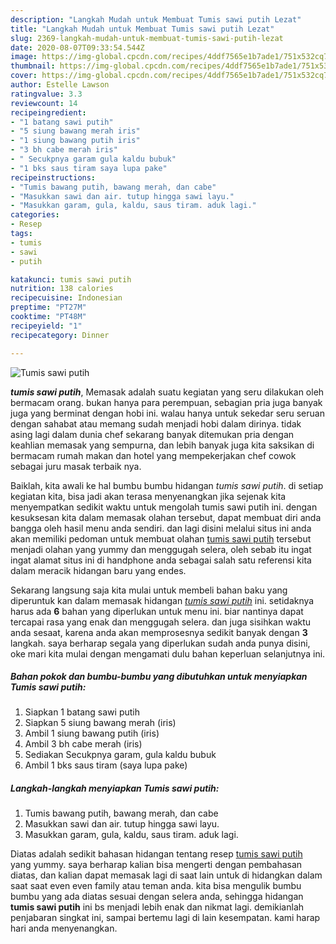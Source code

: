 ```yaml
---
description: "Langkah Mudah untuk Membuat Tumis sawi putih Lezat"
title: "Langkah Mudah untuk Membuat Tumis sawi putih Lezat"
slug: 2369-langkah-mudah-untuk-membuat-tumis-sawi-putih-lezat
date: 2020-08-07T09:33:54.544Z
image: https://img-global.cpcdn.com/recipes/4ddf7565e1b7ade1/751x532cq70/tumis-sawi-putih-foto-resep-utama.jpg
thumbnail: https://img-global.cpcdn.com/recipes/4ddf7565e1b7ade1/751x532cq70/tumis-sawi-putih-foto-resep-utama.jpg
cover: https://img-global.cpcdn.com/recipes/4ddf7565e1b7ade1/751x532cq70/tumis-sawi-putih-foto-resep-utama.jpg
author: Estelle Lawson
ratingvalue: 3.3
reviewcount: 14
recipeingredient:
- "1 batang sawi putih"
- "5 siung bawang merah iris"
- "1 siung bawang putih iris"
- "3 bh cabe merah iris"
- " Secukpnya garam gula kaldu bubuk"
- "1 bks saus tiram saya lupa pake"
recipeinstructions:
- "Tumis bawang putih, bawang merah, dan cabe"
- "Masukkan sawi dan air. tutup hingga sawi layu."
- "Masukkan garam, gula, kaldu, saus tiram. aduk lagi."
categories:
- Resep
tags:
- tumis
- sawi
- putih

katakunci: tumis sawi putih 
nutrition: 138 calories
recipecuisine: Indonesian
preptime: "PT27M"
cooktime: "PT48M"
recipeyield: "1"
recipecategory: Dinner

---
```



![Tumis sawi putih](https://img-global.cpcdn.com/recipes/4ddf7565e1b7ade1/751x532cq70/tumis-sawi-putih-foto-resep-utama.jpg)

<b><i>tumis sawi putih</i></b>, Memasak adalah suatu kegiatan yang seru dilakukan oleh bermacam orang. bukan hanya para perempuan, sebagian pria juga banyak juga yang berminat dengan hobi ini. walau hanya untuk sekedar seru seruan dengan sahabat atau memang sudah menjadi hobi dalam dirinya. tidak asing lagi dalam dunia chef sekarang banyak ditemukan pria dengan keahlian memasak yang sempurna, dan lebih banyak juga kita saksikan di bermacam rumah makan dan hotel yang mempekerjakan chef cowok sebagai juru masak terbaik nya.

Baiklah, kita awali ke hal bumbu bumbu hidangan <i>tumis sawi putih</i>. di setiap kegiatan kita, bisa jadi akan terasa menyenangkan jika sejenak kita menyempatkan sedikit waktu untuk mengolah tumis sawi putih ini. dengan kesuksesan kita dalam memasak olahan tersebut, dapat membuat diri anda bangga oleh hasil menu anda sendiri. dan lagi disini melalui situs ini anda akan memiliki pedoman untuk membuat olahan <u>tumis sawi putih</u> tersebut menjadi olahan yang yummy dan menggugah selera, oleh sebab itu ingat ingat alamat situs ini di handphone anda sebagai salah satu referensi kita dalam meracik hidangan baru yang endes.




Sekarang langsung saja kita mulai untuk membeli bahan baku yang diperuntuk kan dalam memasak hidangan <u><i>tumis sawi putih</i></u> ini. setidaknya harus ada <b>6</b> bahan yang diperlukan untuk menu ini. biar nantinya dapat tercapai rasa yang enak dan menggugah selera. dan juga sisihkan waktu anda sesaat, karena anda akan memprosesnya sedikit banyak dengan <b>3</b> langkah. saya berharap segala yang diperlukan sudah anda punya disini, oke mari kita mulai dengan mengamati dulu bahan keperluan selanjutnya ini.

<!--inarticleads1-->

##### Bahan pokok dan bumbu-bumbu yang dibutuhkan untuk menyiapkan Tumis sawi putih:

1. Siapkan 1 batang sawi putih
1. Siapkan 5 siung bawang merah (iris)
1. Ambil 1 siung bawang putih (iris)
1. Ambil 3 bh cabe merah (iris)
1. Sediakan  Secukpnya garam, gula kaldu bubuk
1. Ambil 1 bks saus tiram (saya lupa pake)




<!--inarticleads2-->

##### Langkah-langkah menyiapkan Tumis sawi putih:

1. Tumis bawang putih, bawang merah, dan cabe
1. Masukkan sawi dan air. tutup hingga sawi layu.
1. Masukkan garam, gula, kaldu, saus tiram. aduk lagi.




Diatas adalah sedikit bahasan hidangan tentang resep <u>tumis sawi putih</u> yang yummy. saya berharap kalian bisa mengerti dengan pembahasan diatas, dan kalian dapat memasak lagi di saat lain untuk di hidangkan dalam saat saat even even family atau teman anda. kita bisa mengulik bumbu bumbu yang ada diatas sesuai dengan selera anda, sehingga hidangan <b>tumis sawi putih</b> ini bs menjadi lebih enak dan nikmat lagi. demikianlah penjabaran singkat ini, sampai bertemu lagi di lain kesempatan. kami harap hari anda menyenangkan.
